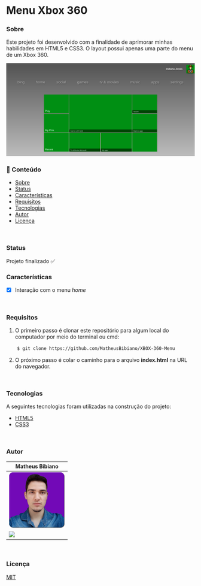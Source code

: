 # Menu Xbox 360

### Sobre

Este projeto foi desenvolvido com a finalidade de aprimorar minhas habilidades em HTML5 e CSS3. O layout possui apenas uma parte do menu de um Xbox 360.

<img src="assets/print.png"/>
<br/>

### 📌 Conteúdo

* [Sobre](#sobre)
* [Status](#status)
* [Características](#características)
* [Requisitos](#requisitos)
* [Tecnologias](#tecnologias)
* [Autor](#autor)
* [Licença](#licença)
<br/>

### Status

Projeto finalizado ✅
<br/>

### Características

- [x] Interação com o menu *home*
<br/>

### Requisitos

1. O primeiro passo é clonar este repositório para algum local do computador
por meio do terminal ou cmd:

```bash
    $ git clone https://github.com/MatheusBibiano/XBOX-360-Menu
```

2. O próximo passo é colar o caminho para o arquivo **index.html** na URL do navegador.
<br/>

### Tecnologias

A seguintes tecnologias foram utilizadas na construção do projeto:

- [HTML5](https://developer.mozilla.org/docs/Web/HTML)
- [CSS3](https://developer.mozilla.org/docs/Web/CSS)
<br/>

### Autor

| Matheus Bibiano                                       |
|-------------------------------------------------------|
| <img src="assets/author.png" width="150" height="150">|
| [<img src="https://img.shields.io/badge/linkedin-%230077B5.svg?&style=for-the-badge&logo=linkedin&logoColor=white" />](https://www.linkedin.com/in/matheus-bibiano-alves)|
<br/>

### Licença

[MIT](https://choosealicense.com/licenses/mit/)
